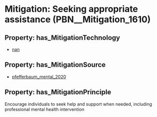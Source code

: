 # Mitigation: __Seeking appropriate assistance__ (PBN__Mitigation_1610)

## Property: has_MitigationTechnology

* [nan](../Technology/PBN__Technology_22)

## Property: has_MitigationSource

* [pfefferbaum_mental_2020](../Article/PBN__Article_167)

## Property: has_MitigationPrinciple

Encourage individuals to seek help and support when needed, including professional mental health intervention


